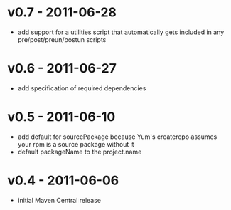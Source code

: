 v0.7 - 2011-06-28
=================
  * add support for a utilities script that automatically gets included in any pre/post/preun/postun scripts

v0.6 - 2011-06-27
=================
  * add specification of required dependencies

v0.5 - 2011-06-10
=================
  * add default for sourcePackage because Yum's createrepo assumes your rpm is a source package without it
  * default packageName to the project.name

v0.4 - 2011-06-06
=================
  * initial Maven Central release
